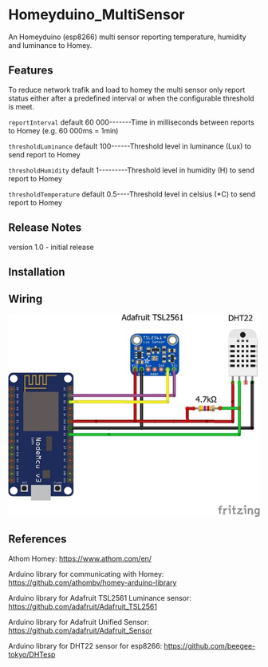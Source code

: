 # Homeyduino_MultiSensor
An Homeyduino (esp8266) multi sensor reporting temperature, humidity and luminance to Homey.

## Features
To reduce network trafik and load to homey the multi sensor only report status either after a predefined interval or when the configurable threshold is meet.

`reportInterval` default 60 000-------Time in milliseconds between reports to Homey (e.g. 60 000ms = 1min)

`thresholdLuminance` default 100------Threshold level in luminance (Lux) to send report to Homey

`thresholdHumidity` default 1---------Threshold level in humidity (H) to send report to Homey

`thresholdTemperature` default 0.5----Threshold level in celsius (*C) to send report to Homey

## Release Notes
version 1.0 - initial release

## Installation

## Wiring

![Homeyduino_MultiSensor](https://github.com/MagnusPer/Homeyduino_MultiSensor/blob/master/docs/Homeyduino_MultiSensor.jpg)

## References
Athom Homey: https://www.athom.com/en/

Arduino library for communicating with Homey: https://github.com/athombv/homey-arduino-library

Arduino library for Adafruit TSL2561 Luminance sensor: https://github.com/adafruit/Adafruit_TSL2561

Arduino library for Adafruit Unified Sensor: https://github.com/adafruit/Adafruit_Sensor

Arduino library for DHT22 sensor for esp8266: https://github.com/beegee-tokyo/DHTesp
